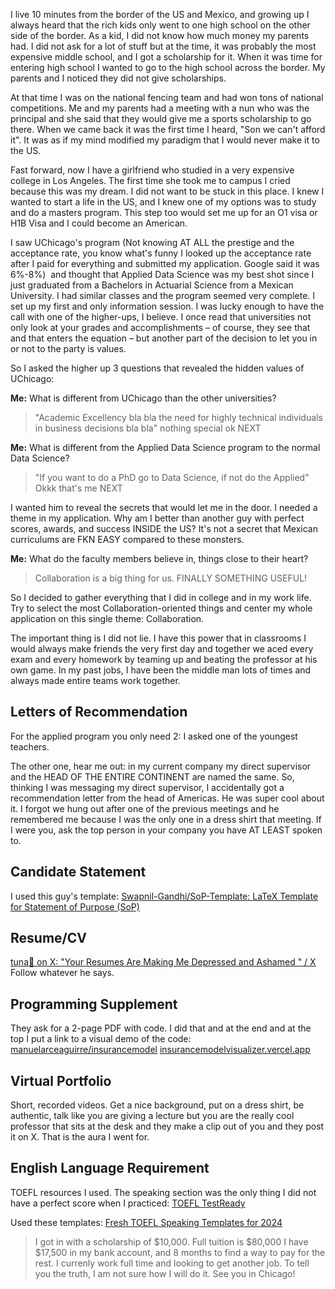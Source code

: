 I live 10 minutes from the border of the US and Mexico, and growing up I always heard that the rich kids only went to one high school on the other side of the border. As a kid, I did not know how much money my parents had. I did not ask for a lot of stuff but at the time, it was probably the most expensive middle school, and I got a scholarship for it. When it was time for entering high school I wanted to go to the high school across the border. My parents and I noticed they did not give scholarships. 

At that time I was on the national fencing team and had won tons of national competitions. Me and my parents had a meeting with a nun who was the principal and she said that they would give me a sports scholarship to go there. When we came back it was the first time I heard, "Son we can't afford it". It was as if my mind modified my paradigm that I would never make it to the US.

Fast forward, now I have a girlfriend who studied in a very expensive college in Los Angeles. The first time she took me to campus I cried because this was my dream. I did not want to be stuck in this place. I knew I wanted to start a life in the US, and I knew one of my options was to study and do a masters program. This step too would set me up for an O1 visa or H1B Visa and I could become an American.

I saw UChicago's program (Not knowing AT ALL the prestige and the acceptance rate, you know what's funny I looked up the acceptance rate after I paid for everything and submitted my application. Google said it was 6%-8%)  and thought that Applied Data Science was my best shot since I just graduated from a Bachelors in Actuarial Science from a Mexican University. I had similar classes and the program seemed very complete. I set up my first and only information session. I was lucky enough to have the call with one of the higher-ups, I believe. I once read that universities not only look at your grades and accomplishments – of course, they see that and that enters the equation – but another part of the decision to let you in or not to the party is values. 

So I asked the higher up 3 questions that revealed the hidden values of UChicago:

**Me:** What is different from UChicago than the other universities?
> "Academic Excellency bla bla the need for highly technical individuals in business decisions bla bla" 
nothing special ok NEXT
  
**Me:** What is different from the Applied Data Science program to the normal Data Science?
> "If you want to do a PhD go to Data Science, if not do the Applied" 
Okkk that's me NEXT

I wanted him to reveal the secrets that would let me in the door. I needed a theme in my application. Why am I better than another guy with perfect scores, awards, and success INSIDE the US? It's not a secret that Mexican curriculums are FKN EASY compared to these monsters.

**Me:** What do the faculty members believe in, things close to their heart?
> Collaboration is a big thing for us. 
FINALLY SOMETHING USEFUL!

So I decided to gather everything that I did in college and in my work life. Try to select the most Collaboration-oriented things and center my whole application on this single theme: Collaboration.

The important thing is I did not lie. I have this power that in classrooms I would always make friends the very first day and together we aced every exam and every homework by teaming up and beating the professor at his own game. In my past jobs, I have been the middle man lots of times and always made entire teams work together. 

## Letters of Recommendation
For the applied program you only need 2:
I asked one of the youngest teachers.

The other one, hear me out: in my current company my direct supervisor and the HEAD OF THE ENTIRE CONTINENT are named the same. So, thinking I was messaging my direct supervisor, I accidentally got a recommendation letter from the head of Americas. He was super cool about it. I forgot we hung out after one of the previous meetings and he remembered me because I was the only one in a dress shirt that meeting. If I were you, ask the top person in your company you have AT LEAST spoken to.

## Candidate Statement
I used this guy's template: 
[Swapnil-Gandhi/SoP-Template: LaTeX Template for Statement of Purpose (SoP)](https://github.com/Swapnil-Gandhi/SoP-Template)

## Resume/CV
[tuna🍣 on X: "Your Resumes Are Making Me Depressed and Ashamed " / X](https://x.com/tunahorse21/status/1833720902904643904)
Follow whatever he says.

## Programming Supplement
They ask for a 2-page PDF with code. I did that and at the end and at the top I put a link to a visual demo of the code:
[manuelarceaguirre/insurancemodel](https://github.com/manuelarceaguirre/insurancemodel)
[insurancemodelvisualizer.vercel.app](https://insurancemodelvisualizer.vercel.app/)

## Virtual Portfolio
Short, recorded videos.
Get a nice background, put on a dress shirt, be authentic, talk like you are giving a lecture but you are the really cool professor that sits at the desk and they make a clip out of you and they post it on X. That is the aura I went for.

## English Language Requirement
TOEFL resources I used. The speaking section was the only thing I did not have a perfect score when I practiced: [TOEFL TestReady](https://www.ets.org/toefl/test-takers/ibt/prepare/toefl-testready.html)

Used these templates:
[Fresh TOEFL Speaking Templates for 2024](https://www.toeflresources.com/speaking-section/toefl-speaking-templates/)

> I got in with a scholarship of $10,000.
> Full tuition is $80,000
> I have $17,500 in my bank account, and 8 months to find a way to pay for the rest. I currenly work full time and looking to get another job. To tell you the truth, I am not sure how I will do it. 
> See you in Chicago!
